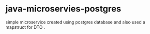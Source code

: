 # java-microservies-postgres

simple microservice created using postgres database and also used a mapstruct for DTO .
